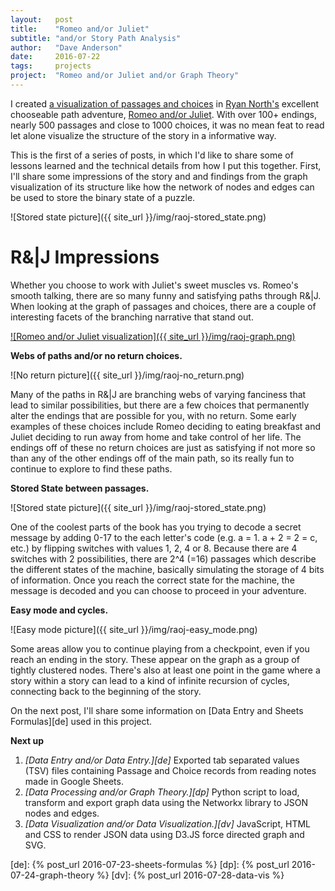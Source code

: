 ```yaml
---
layout:   post
title:    "Romeo and/or Juliet"
subtitle: "and/or Story Path Analysis"
author:   "Dave Anderson"
date:     2016-07-22
tags:     projects
project:  "Romeo and/or Juliet and/or Graph Theory"
---
```


I created [a visualization of passages and choices][vis] in [Ryan North's][ryno] excellent chooseable path adventure, [Romeo and/or Juliet][raoj]. With over 100+ endings, nearly 500 passages and close to 1000 choices, it was no mean feat to read let alone visualize the structure of the story in a informative way.

[vis]: /projects/raoj-graph/
[ryno]: https://twitter.com/ryanqnorth
[raoj]: https://www.romeoandorjuliet.com/

This is the first of a series of posts, in which I'd like to share some of lessons learned and the technical details from how I put this together. First, I'll share some impressions of the story and and findings from the graph visualization of its structure like how the network of nodes and edges can be used to store the binary state of a puzzle.

![Stored state picture]({{ site_url }}/img/raoj-stored_state.png)

<!--more-->

# R&\|J Impressions #

Whether you choose to work with Juliet's sweet muscles vs. Romeo's smooth talking, there are so many funny and satisfying paths through R&\|J. When looking at the graph of passages and choices, there are a couple of interesting facets of the branching narrative that stand out.

[![Romeo and/or Juliet visualization]({{ site_url }}/img/raoj-graph.png)][vis]

**Webs of paths and/or no return choices.**

![No return picture]({{ site_url }}/img/raoj-no_return.png)

Many of the paths in R&\|J are branching webs of varying fanciness that lead to similar possibilities, but there are a few choices that permanently alter the endings that are possible for you, with no return. Some early examples of these choices include Romeo deciding to eating breakfast and Juliet deciding to run away from home and take control of her life. The endings off of these no return choices are just as satisfying if not more so than any of the other endings off of the main path, so its really fun to continue to explore to find these paths.

**Stored State between passages.**

![Stored state picture]({{ site_url }}/img/raoj-stored_state.png)

One of the coolest parts of the book has you trying to decode a secret message by adding 0-17 to the each letter's code (e.g. a = 1. a + 2 = 2 = c, etc.) by flipping switches with values 1, 2, 4 or 8. Because there are 4 switches with 2 possibilities, there are 2^4 (=16) passages which describe the different states of the machine, basically simulating the storage of 4 bits of information. Once you reach the correct state for the machine, the message is decoded and you can choose to proceed in your adventure.

**Easy mode and cycles.**

![Easy mode picture]({{ site_url }}/img/raoj-easy_mode.png)

Some areas allow you to continue playing from a checkpoint, even if you reach an ending in the story. These appear on the graph as a group of tightly clustered nodes. There's also at least one point in the game where a story within a story can lead to a kind of infinite recursion of cycles, connecting back to the beginning of the story.

On the next post, I'll share some information on [Data Entry and Sheets Formulas][de] used in this project.

**Next up**

1. *[Data Entry and/or Data Entry.][de]* Exported tab separated values (TSV) files containing Passage and Choice records from reading notes made in Google Sheets.
2. *[Data Processing and/or Graph Theory.][dp]* Python script to load, transform and export graph data using the Networkx library to JSON nodes and edges.
3. *[Data Visualization and/or Data Visualization.][dv]* JavaScript, HTML and CSS to render JSON data using D3.JS force directed graph and SVG.

[de]: {% post_url 2016-07-23-sheets-formulas %}
[dp]: {% post_url 2016-07-24-graph-theory %}
[dv]: {% post_url 2016-07-28-data-vis %}